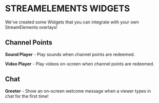 # STREAMELEMENTS WIDGETS
We've created some Widgets that you can integrate with your own StreamElements overlays!

## Channel Points
**Sound Player** - Play sounds when channel points are redeemed.

**Video Player** - Play videos on-screen when channel points are redeemed.

## Chat
**Greeter** - Show an on-screen welcome message when a viewer types in chat for the first time!
